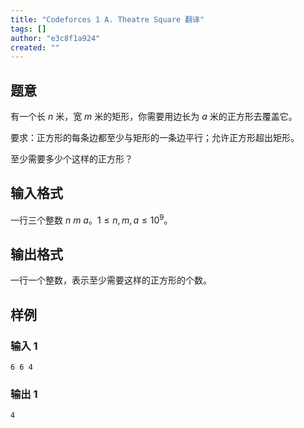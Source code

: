 ```yaml
---
title: "Codeforces 1 A. Theatre Square 翻译"
tags: []
author: "e3c8f1a924"
created: ""
---
```


## 题意

有一个长 $n$ 米，宽 $m$ 米的矩形，你需要用边长为 $a$ 米的正方形去覆盖它。

要求：正方形的每条边都至少与矩形的一条边平行；允许正方形超出矩形。

至少需要多少个这样的正方形？

## 输入格式

一行三个整数 $n$ $m$ $a$。$1\leq n, m, a\leq 10^9$。

## 输出格式

一行一个整数，表示至少需要这样的正方形的个数。

## 样例

### 输入 1

```
6 6 4
```

### 输出 1

```
4
```
